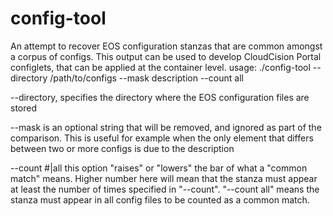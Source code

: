 # config-tool
An attempt to recover EOS configuration stanzas that are common amongst a corpus of configs. This output can be used to develop CloudCision Portal configlets, that can be applied at the container level.
usage: ./config-tool --directory /path/to/configs --mask description --count all

--directory, specifies the directory where the EOS configuration files are stored

--mask is an optional string that will be removed, and ignored as part of the comparison. This is useful for example when the only element that differs between two or more configs is due to the description

--count #|all this option "raises" or "lowers" the bar of what a "common match" means. Higher number here will mean that the stanza must appear at least the number of times specified in "--count". "--count all" means the stanza must appear in all config files to be counted as a common match.
